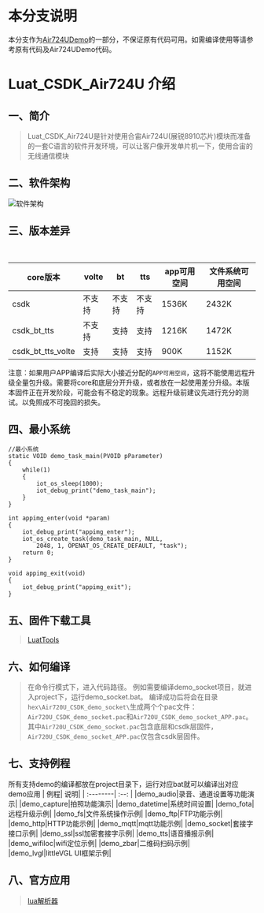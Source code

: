 # 本分支说明

本分支作为[Air724UDemo](../Air724UDemo)的一部分，不保证原有代码可用。如需编译使用等请参考原有代码及Air724UDemo代码。

Luat_CSDK_Air724U 介绍
============

## 一、简介

>Luat_CSDK_Air724U是针对使用合宙Air724U(展锐8910芯片)模块而准备的一套C语言的软件开发环境，可以让客户像开发单片机一下，使用合宙的无线通信模块



## 二、软件架构

![软件架构](https://images.gitee.com/uploads/images/2020/0707/090924_c101da41_1221708.png "luat_iot_sdk_arch.png")

## 三、版本差异

&emsp;&emsp;

| core版本          | volte  | bt     | tts    | app可用空间 | 文件系统可用空间 |
| ----------------- | ------ | ------ | ------ | ----------- | ---------------- |
| csdk              | 不支持 | 不支持 | 不支持 | 1536K       | 2432K            |
| csdk_bt_tts       | 不支持 | 支持   | 支持   | 1216K       | 1472K            |
| csdk_bt_tts_volte | 支持   | 支持   | 支持   | 900K        | 1152K            |

注意：如果用户APP编译后实际大小接近分配的`APP可用空间`，这将不能使用远程升级全量包升级。需要将core和底层分开升级，或者放在一起使用差分升级。本版本固件正在开发阶段，可能会有不稳定的现象。远程升级前建议先进行充分的测试。以免照成不可挽回的损失。



## 四、最小系统

```
//最小系统
static VOID demo_task_main(PVOID pParameter)
{
	while(1)
	{
		iot_os_sleep(1000);
		iot_debug_print("demo_task_main");
	}
}

int appimg_enter(void *param)
{   
	iot_debug_print("appimg_enter");
	iot_os_create_task(demo_task_main, NULL, 
        2048, 1, OPENAT_OS_CREATE_DEFAULT, "task");
	return 0;
}

void appimg_exit(void)
{
    iot_debug_print("appimg_exit");
}
```

## 五、固件下载工具

> [LuatTools](http://www.openluat.com/Product/file/luatoolsV2-redirect.html)

## 六、如何编译

   >在命令行模式下，进入代码路径。 例如需要编译demo_socket项目，就进入project下，运行demo_socket.bat。 编译成功后将会在目录`hex\Air720U_CSDK_demo_socket\`生成两个个pac文件：`Air720U_CSDK_demo_socket.pac`和`Air720U_CSDK_demo_socket_APP.pac`。其中`Air720U_CSDK_demo_socket.pac`包含底层和csdk层固件，`Air720U_CSDK_demo_socket_APP.pac`仅包含csdk层固件。

## 七、支持例程

所有支持demo的编译都放在project目录下，运行对应bat就可以编译出对应demo应用
| 例程| 说明|
| :--------| :--: |
|demo_audio|录音、通道设置等功能演示|
|demo_capture|拍照功能演示|
|demo_datetime|系统时间设置|
|demo_fota|远程升级示例|
|demo_fs|文件系统操作示例|
|demo_ftp|FTP功能示例|
|demo_http|HTTP功能示例|
|demo_mqtt|mqtt功能示例|
|demo_socket|套接字接口示例|
|demo_ssl|ssl加密套接字示例|
|demo_tts|语音播报示例|
|demo_wifiloc|wifi定位示例|
|demo_zbar|二维码扫码示例|
|demo_lvgl|littleVGL UI框架示例|

## 八、官方应用
> [lua解析器](app/elua/LUA解析器开源文档.md)